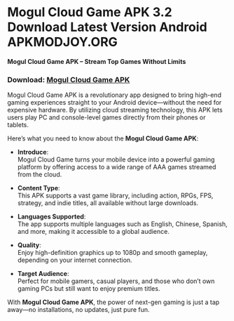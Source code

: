 ﻿# Mogul Cloud Game APK 3.2 Download Latest Version Android APKMODJOY.ORG
**Mogul Cloud Game APK – Stream Top Games Without Limits**
### Download: [Mogul Cloud Game APK](https://mogul-cloud-game.apkmodjoy.org/)
Mogul Cloud Game APK is a revolutionary app designed to bring high-end gaming experiences straight to your Android device—without the need for expensive hardware. By utilizing cloud streaming technology, this APK lets users play PC and console-level games directly from their phones or tablets.

Here’s what you need to know about the **Mogul Cloud Game APK**:

-   **Introduce**:  
    Mogul Cloud Game turns your mobile device into a powerful gaming platform by offering access to a wide range of AAA games streamed from the cloud.
    
-   **Content Type**:  
    This APK supports a vast game library, including action, RPGs, FPS, strategy, and indie titles, all available without large downloads.
    
-   **Languages Supported**:  
    The app supports multiple languages such as English, Chinese, Spanish, and more, making it accessible to a global audience.
    
-   **Quality**:  
    Enjoy high-definition graphics up to 1080p and smooth gameplay, depending on your internet connection.
    
-   **Target Audience**:  
    Perfect for mobile gamers, casual players, and those who don’t own gaming PCs but still want to enjoy premium titles.
    

With **Mogul Cloud Game APK**, the power of next-gen gaming is just a tap away—no installations, no updates, just pure fun.
